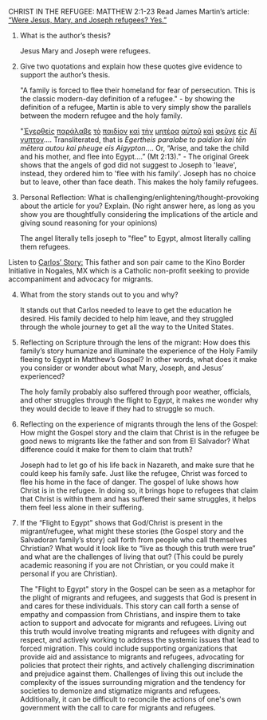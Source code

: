 CHRIST IN THE REFUGEE: MATTHEW 2:1-23
Read James Martin’s article: [“Were Jesus, Mary, and Joseph refugees? Yes.”](obsidian://open?vault=School_Notes&file=Hebrew%20Scriptures%2FChristian%20Scripture%2FJanuary%2FJesus%20the%20refugee%2FArticle%20about%20christ%20the%20refugee) 

1.  What is the author’s thesis?
      
      Jesus Mary and Joseph were refugees.
    
2.  Give two quotations and explain how these quotes give evidence to support the author’s thesis.
      
      "A family is forced to flee their homeland for fear of persecution. This is the classic modern-day definition of a refugee." - by showing the definition of a refugee, Martin is able to very simply show the parallels between the modern refugee and the holy family.
      
      "[Ἐγερθεὶς](http://biblehub.com/greek/1453.htm) [παράλαβε](http://biblehub.com/greek/3880.htm) [τὸ](http://biblehub.com/greek/3588.htm) [παιδίον](http://biblehub.com/greek/3813.htm) [καὶ](http://biblehub.com/greek/2532.htm) [τὴν](http://biblehub.com/greek/3588.htm) [μητέρα](http://biblehub.com/greek/3384.htm) [αὐτοῦ](http://biblehub.com/greek/846.htm) [καὶ](http://biblehub.com/greek/2532.htm) [φεῦγε](http://biblehub.com/greek/5343.htm) [εἰς](http://biblehub.com/greek/1519.htm) [Αἴγυπτoν](http://biblehub.com/greek/125.htm).... Transliterated, that is _Egertheis paralabe to paidion kai tēn mētera autou kai pheuge eis Aigypton_.... Or, “Arise, and take the child and his mother, and flee into Egypt....” (Mt 2:13)." - The original Greek shows that the angels of god did not suggest to Joseph to 'leave', instead, they ordered him to 'flee with his family'. Joseph has no choice but to leave, other than face death. This makes the holy family refugees.
      

3.  Personal Reflection: What is challenging/enlightening/thought-provoking about the article for you? Explain. (No right answer here, as long as you show you are thoughtfully considering the implications of the article and giving sound reasoning for your opinions)  
      
      The angel literally tells joseph to "flee" to Egypt, almost literally calling them refugees. 
    

Listen to [Carlos’ Story:](https://drive.google.com/file/d/1RtRQL8ObRQTVd5nBMRBB2m1mcQ6cx9NO/view?usp=sharing) This father and son pair came to the Kino Border Initiative in Nogales, MX which is a Catholic non-profit seeking to provide accompaniment and advocacy for migrants. 

4.  What from the story stands out to you and why?  
      
      It stands out that Carlos needed to leave to get the education he desired. His family decided to help him leave, and they struggled through the whole journey to get all the way to the United States.
      

5.  Reflecting on Scripture through the lens of the migrant: How does this family’s story humanize and illuminate the experience of the Holy Family fleeing to Egypt in Matthew’s Gospel? In other words, what does it make you consider or wonder about what Mary, Joseph, and Jesus’ experienced?  
      
      The holy family probably also suffered through poor weather, officials, and other struggles through the flight to Egypt, it makes me wonder why they would decide to leave if they had to struggle so much. 
      

6.  Reflecting on the experience of migrants through the lens of the Gospel: How might the Gospel story and the claim that Christ is in the refugee be good news to migrants like the father and son from El Salvador? What difference could it make for them to claim that truth?  
      
      Joseph had to let go of his life back in Nazareth, and make sure that he could keep his family safe. Just like the refugee, Christ was forced to flee his home in the face of danger. The gospel of luke shows how Christ is in the refugee. In doing so, it brings hope to refugees that claim that Christ is within them and has suffered their same struggles, it helps them feel less alone in their suffering.
      

7.  If the “Flight to Egypt” shows that God/Christ is present in the migrant/refugee, what might these stories (the Gospel story and the Salvadoran family’s story) call forth from people who call themselves Christian? What would it look like to “live as though this truth were true” and what are the challenges of living that out? (This could be purely academic reasoning if you are not Christian, or you could make it personal if you are Christian).
	
	The "Flight to Egypt" story in the Gospel can be seen as a metaphor for the plight of migrants and refugees, and suggests that God is present in and cares for these individuals. This story can call forth a sense of empathy and compassion from Christians, and inspire them to take action to support and advocate for migrants and refugees. Living out this truth would involve treating migrants and refugees with dignity and respect, and actively working to address the systemic issues that lead to forced migration. This could include supporting organizations that provide aid and assistance to migrants and refugees, advocating for policies that protect their rights, and actively challenging discrimination and prejudice against them. Challenges of living this out include the complexity of the issues surrounding migration and the tendency for societies to demonize and stigmatize migrants and refugees. Additionally, it can be difficult to reconcile the actions of one's own government with the call to care for migrants and refugees.
	
